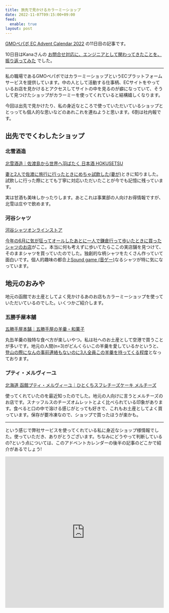 ```yaml
---
title: 旅先で見かけるカラーミーショップ
date: 2022-11-07T09:15:00+09:00
feed:
  enable: true
layout: post
---
```


[GMOペパボ EC Advent Calendar 2022](https://adventar.org/calendars/7443) の11日目の記事です。

10日目はKanaさんの [お問合せ対応に、エンジニアとして関わってきたことを、振り返ってみた](https://note.com/hamm86/n/n9896fc4f413d) でした。

--------

私の職場であるGMOペパボではカラーミーショップというECプラットフォームサービスを提供しています。中の人として活動する仕事柄、ECサイトをやっているお店を見かけるとアクセスしてサイトの中を見るのが癖になっていて、そうして見つけたショップがカラーミーを使ってくれていると結構嬉しくなります。

今回は出先で見かけたり、私の身近なところで使っていただいているショップととっっても個人的な思いなどのあれこれを連ねようと思います。6割は社内報です。

## 出先ででくわしたショップ

### 北雪酒造

[北雪酒造｜佐渡島から世界へ羽ばたく 日本酒 HOKUSETSU](https://sake-hokusetsu.com/)

[妻と2人で佐渡に旅行に行ったときにめちゃ試飲した(妻が)](https://ikaruga.org/2020/02/18/%E4%BD%90%E6%B8%A1/#%E5%8C%97%E9%9B%AA%E9%85%92%E9%80%A0)ときに知りました。試飲しに行った際にとても丁寧に対応いただいたことが今でも記憶に残っています。

実は甘酒も美味しかったりします。あとこれは事業部の人向けお得情報ですが、北雪は庄やで飲めます。

### 河谷シャツ

[河谷シャツオンラインストア](https://kawatani.shop-pro.jp/)

[今年の6月に気が狂ってオールしたあとに一人で鎌倉行って歩いたときに買ったシャツのお店](https://ikaruga.org/2022/07/16/%E8%BF%91%E6%B3%81/#%E6%9C%9D%E3%81%AE%E6%B8%8B%E8%B0%B7%E3%81%A8%E9%8E%8C%E5%80%89)がここ。本当に何も考えずに歩いてたらここの実店舗を見つけて、そのままシャツを買っていたのでした。独創的な柄シャツをたくさん作っていて面白いです。個人的趣味の都合上[Sound game (音ゲー)](https://kawatani.shop-pro.jp/?pid=170037717)なるシャツが特に気になっています。

## 地元のおみや

地元の函館でお土産としてよく見かけるあのお店もカラーミーショップを使っていただいているのでした。いくつかご紹介します。

### 五勝手屋本舗

[五勝手屋本舗｜五勝手屋の羊羹・和菓子](https://gokatteya.co.jp/)

丸缶羊羹の独特な食べ方が楽しいやつ。私は社へのお土産として空港で買うことが多いです。地元の人間(n=3)がどんくらいこの羊羹を愛しているかというと、[登山の際になんの事前連絡もないのに3人全員この羊羹を持ってくる程度](https://ikaruga.org/2022/06/09/%E8%BF%91%E6%B3%81/#%E7%99%BB%E5%B1%B1)となっております。

### プティ・メルヴィーユ

[北海道 函館プティ・メルヴィーユ｜ひとくちスフレチーズケーキ メルチーズ](https://www.petite-merveille.jp/)

使ってくれていたのを最近知ったのでした。地元の人向けに言うとメルチーズのお店です。スナッフルスのチーズオムレットとよく比べられている印象があります。食べると口の中で溶ける感じがとっても好きで、これもお土産としてよく買っています。保存が要冷凍なので、ショップで買ったほうが楽かも。


---

という感じで弊社サービスを使ってくれている私に身近なショップ様情報でした。使っていただき、ありがとうございます。ちなみにどうやって判断しているの?という点については、このアドベントカレンダーの後半の記事のどこかで紹介があるでしょう!


<iframe src="https://adventar.org/calendars/7443/embed" width="640" height="480" frameborder="0" loading="lazy" style="text-align: center; margin: 0 auto;
  max-width: 100%;"></iframe>
